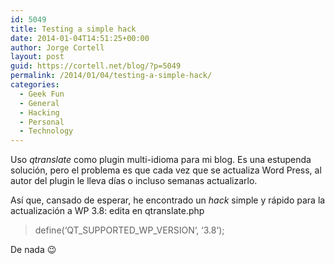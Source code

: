 ```yaml
---
id: 5049
title: Testing a simple hack
date: 2014-01-04T14:51:25+00:00
author: Jorge Cortell
layout: post
guid: https://cortell.net/blog/?p=5049
permalink: /2014/01/04/testing-a-simple-hack/
categories:
  - Geek Fun
  - General
  - Hacking
  - Personal
  - Technology
---
```

Uso _qtranslate_ como plugin multi-idioma para mi blog. Es una estupenda solución, pero el problema es que cada vez que se actualiza Word Press, al autor del plugin le lleva días o incluso semanas actualizarlo.

Así que, cansado de esperar, he encontrado un _hack_ simple y rápido para la actualización a WP 3.8: edita en qtranslate.php

> define(‘QT\_SUPPORTED\_WP_VERSION‘, ‘3.8‘);

De nada 😉